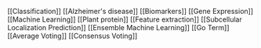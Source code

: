 [[Classification]]
[[Alzheimer's disease]]
[[Biomarkers]]
[[Gene Expression]]
[[Machine Learning]]
[[Plant protein]]
[[Feature extraction]]
[[Subcellular Localization Prediction]]
[[Ensemble Machine Learning]]
[[Go Term]]
[[Average Voting]]
[[Consensus Voting]]
